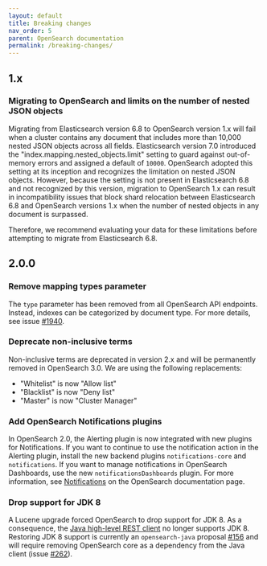 ```yaml
---
layout: default
title: Breaking changes
nav_order: 5
parent: OpenSearch documentation
permalink: /breaking-changes/
---
```


## 1.x

### Migrating to OpenSearch and limits on the number of nested JSON objects

Migrating from Elasticsearch version 6.8 to OpenSearch version 1.x will fail when a cluster contains any document that includes more than 10,000 nested JSON objects across all fields. Elasticsearch version 7.0 introduced the "index.mapping.nested_objects.limit" setting to guard against out-of-memory errors and assigned a default of `10000`. OpenSearch adopted this setting at its inception and recognizes the limitation on nested JSON objects. However, because the setting is not present in Elasticsearch 6.8 and not recognized by this version, migration to OpenSearch 1.x can result in incompatibility issues that block shard relocation between Elasticsearch 6.8 and OpenSearch versions 1.x when the number of nested objects in any document is surpassed. 

Therefore, we recommend evaluating your data for these limitations before attempting to migrate from Elasticsearch 6.8.


## 2.0.0

### Remove mapping types parameter

The `type` parameter has been removed from all OpenSearch API endpoints. Instead, indexes can be categorized by document type. For more details, see issue [#1940](https://github.com/opensearch-project/opensearch/issues/1940).

### Deprecate non-inclusive terms 

Non-inclusive terms are deprecated in version 2.x and will be permanently removed in OpenSearch 3.0.  We are using the following replacements: 

- "Whitelist" is now "Allow list"
- "Blacklist" is now "Deny list"
- "Master" is now "Cluster Manager"

### Add OpenSearch Notifications plugins

In OpenSearch 2.0, the Alerting plugin is now integrated with new plugins for Notifications. If you want to continue to use the notification action in the Alerting plugin, install the new backend plugins `notifications-core` and `notifications`. If you want to manage notifications in OpenSearch Dashboards, use the new `notificationsDashboards` plugin. For more information, see [Notifications]({{site.url}}{{site.baseurl}}/observing-your-data/notifications/index/) on the OpenSearch documentation page.


### Drop support for JDK 8

A Lucene upgrade forced OpenSearch to drop support for JDK 8. As a consequence, the [Java high-level REST client]({{site.url}}{{site.baseurl}}/clients/java-rest-high-level/) no longer supports JDK 8. Restoring JDK 8 support is currently an `opensearch-java` proposal [#156](https://github.com/opensearch-project/opensearch-java/issues/156) and will require removing OpenSearch core as a dependency from the Java client (issue [#262](https://github.com/opensearch-project/opensearch-java/issues/262)).

